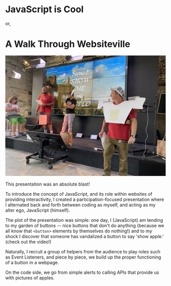 # JavaScript is Cool
or,
# A Walk Through Websiteville

![JavaScript looks upon his helpers](https://github.com/wdmd2022/livecodings/blob/2ed8cd9f263b49bb214b69ee360f83a7bb9a6ee9/JavaScript%20is%20Cool/javascript_presentation_people.jpg)

This presentation was an absolute blast!

To introduce the concept of JavaScript, and its role within websites of providing interactivity, I created a participation-focused presentation where I alternated back and forth between coding as myself, and acting as my alter ego, JavaScript (himself).

The plot of the presentation was simple: one day, I (JavaScript) am tending to my garden of buttons -- nice buttons that don't do anything (because we all know that `<button>` elements by themselves do nothing!) and to my shock I discover that someone has vandalized a button to say 'show apple.'
(check out the video!)

Naturally, I recruit a group of helpers from the audience to play roles such as Event Listeners, and piece by piece, we build up the proper functioning of a button in a webpage.

On the code side, we go from simple alerts to calling APIs that provide us with pictures of apples.
